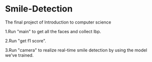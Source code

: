 # Smile-Detection
The final project of Introduction to computer science

1.Run "main" to get all the faces and collect lbp.

2.Run "get f1 score".

3.Run "camera" to realize real-time smile detection by using the model we've trained.
